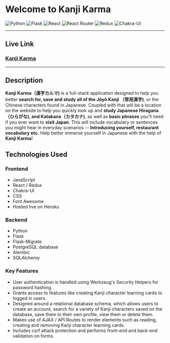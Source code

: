 # Welcome to Kanji Karma
![Python](https://img.shields.io/badge/Python-3776AB?style=for-the-badge&logo=python&logoColor=white) ![Flask](https://img.shields.io/badge/Flask-000000?style=for-the-badge&logo=flask&logoColor=white) ![React](https://img.shields.io/badge/React-20232A?style=for-the-badge&logo=react&logoColor=61DAFB)  ![React Router](https://img.shields.io/badge/React_Router-CA4245?style=for-the-badge&logo=react-router&logoColor=white) ![Redux](https://img.shields.io/badge/Redux-593D88?style=for-the-badge&logo=redux&logoColor=white) ![Chakra-UI](https://img.shields.io/badge/Chakra--UI-319795?style=for-the-badge&logo=chakra-ui&logoColor=white)
***
## Live Link
### [Kanji Karma](https://kanji-karma.herokuapp.com/)
***
## Description
**Kanji Karma（漢字カルマ)** is a full-stack application designed to help you better **search for, save and study all of the Jōyō Kanji （常用漢字)**, or the Chinese characters found in Japanese. Coupled with that will be a location on the website to help you quickly look up and **study Japanese Hiragana（ひらがな), and Katakana（カタカナ)**, as well as **basic phrases** you'll need if you ever want to **visit Japan**. This will include vocabulary or sentences you might hear in everyday scenarios -- **Introducing yourself, restaurant vocabulary etc.** Help better immerse yourself in Japanese with the help of **Kanji Karma**! 

## Technologies Used
### Frontend
* JavaScript
* React / Redux
* Chakra-UI
* CSS
* Font Awesome
* Hosted live on Heroku
### Backend
* Python
* Flask
* Flask-Migrate
* PostgreSQL database
* Alembic
* SQLAlchemy

### Key Features
* User authentication is handled using Werkzeug's Security Helpers for password hashing.
* Grants access to features like creating Kanji character learning cards to logged in users.
* Designed around a relational database schema, which allows users to create an account, search for a variety of Kanji characters saved on the database, save them to their own profile, view them or delete them.
* Makes use of AJAX / API Routes to render elements such as reading, creating and removing Kanji character learning cards.
* Includes csrf attack protection and performs front-end and back-end validation on forms.
